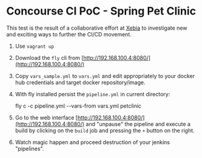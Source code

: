 Concourse CI PoC - Spring Pet Clinic
=============

This test is the result of a collaborative effort at [Xebia](http://www.xebia.com) to investigate new and exciting ways to further the CI/CD movement.

1. Use `vagrant up`
2. Download the `fly` cli from [http://192.168.100.4:8080/](http://192.168.100.4:8080/)
3. Copy `vars_sample.yml` to `vars.yml` and edit appropriately to your docker hub credentials and target docker repository/image. 
4. With fly installed persist the `pipeline.yml` in current directory:

      fly c -c pipeline.yml --vars-from vars.yml petclinic
5. Go to the web interface [http://192.168.100.4:8080/](http://192.168.100.4:8080/) and "unpause" the pipeline and execute a build by clicking on the `build` job and pressing the `+` button on the right.
6. Watch magic happen and proceed destruction of your jenkins "pipelines".


